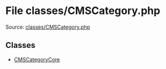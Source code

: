 File classes/CMSCategory.php
=========

Source: [classes/CMSCategory.php](https://github.com/PrestaShop/PrestaShop/blob/1.5.0.17/classes/CMSCategory.php)


Classes
-------

* [CMSCategoryCore](class.CMSCategoryCore.md)


